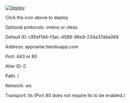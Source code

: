 [![Deploy](https://www.herokucdn.com/deploy/button.png)](https://dashboard.heroku.com/new?template=https://github.com/wt88/wt88)

Click the icon above to deploy.

Optional protocols: vmess or vless.

Default ID: c95ef1d4-f3ac-4586-96e9-234a37dda068

Address: appname.herokuapp.com

Port: 443 or 80

Alter ID: 0

Path: /

Network: ws

Transport: tls (Port 80 does not require tls to be enabled.)

